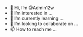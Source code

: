 - 👋 Hi, I’m @Admin12w
- 👀 I’m interested in ...
- 🌱 I’m currently learning ...
- 💞️ I’m looking to collaborate on ...
- 📫 How to reach me ...

<!---
Admin12w/Admin12w is a ✨ special ✨ repository because its `README.md` (this file) appears on your GitHub profile.
You can click the Preview link to take a look at your changes.
--->
